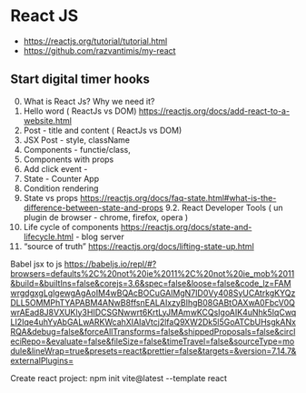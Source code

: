 # React JS
 - https://reactjs.org/tutorial/tutorial.html
 - https://github.com/razvantimis/my-react

## Start digital timer hooks


0. What is React Js? Why we need it?
1. Hello word ( ReactJs vs DOM) https://reactjs.org/docs/add-react-to-a-website.html
2. Post - title and content ( ReactJs vs DOM) 
3. JSX Post - style, className
4. Components - functie/class, 
5. Components with props
6. Add click event -
7. State -  Counter App
8. Condition rendering
9. State vs props https://reactjs.org/docs/faq-state.html#what-is-the-difference-between-state-and-props
9.2. React Developer Tools ( un plugin de browser - chrome, firefox, opera )
10. Life cycle of components https://reactjs.org/docs/state-and-lifecycle.html - blog server
11. “source of truth” https://reactjs.org/docs/lifting-state-up.html 

Babel jsx to js
https://babeljs.io/repl/#?browsers=defaults%2C%20not%20ie%2011%2C%20not%20ie_mob%2011&build=&builtIns=false&corejs=3.6&spec=false&loose=false&code_lz=FAMwrgdgxgLglgewgAgAoIM4wBQAcBOCuGAlMgN7ID0Vy408SyUCAtrkgKYQzDLL5OMMPhTYAPABM4ANwB8ffsnEALAIxzyBIhgB08GABtOAXwA0FbcV0QwrAEad8J8VXUKly3HIDCSGNwwrt6KrtLyJMAmwKCQsIgoAIK4uNhk5IqCwqLI2Iqe4uhYyAbGALwARKWcahXIAIaVtcj2lfaQ9XW2Dk5l5GoATCbUHsgkANxRQA&debug=false&forceAllTransforms=false&shippedProposals=false&circleciRepo=&evaluate=false&fileSize=false&timeTravel=false&sourceType=module&lineWrap=true&presets=react&prettier=false&targets=&version=7.14.7&externalPlugins=

Create react project: npm init vite@latest --template react